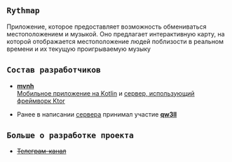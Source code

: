 ## `Rythmap`
Приложение, которое предоставляет возможность обмениваться местоположением и музыкой. Оно предлагает интерактивную карту, на которой отображается местоположение людей поблизости в реальном времени и их текущую проигрываемую музыку

## `Состав разработчиков`

- [**mvnh**](https://github.com/mvnh/)  
[Мобильное приложение на Kotlin](https://github.com/Rythmap/Rythmap-client) и [сервер, использующий фреймворк Ktor](https://github.com/Rythmap/Rythmap-server)

- Ранее в написании [сервера](https://github.com/Rythmap/Rythmap-server-OLD) принимал участие [**qw3ll**](https://github.com/alexpervushin)

## `Больше о разработке проекта`
- ~~[Телеграм-канал](t.me/Rythmap)~~
